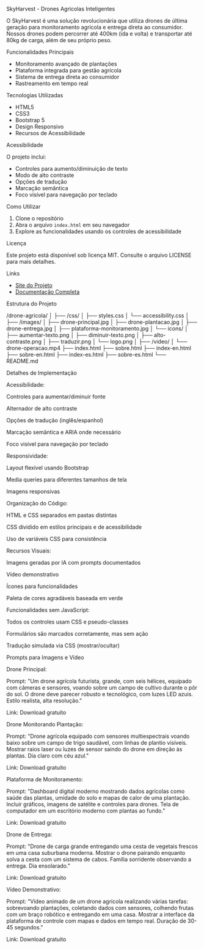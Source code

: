 SkyHarvest - Drones Agrícolas Inteligentes

O SkyHarvest é uma solução revolucionária que utiliza drones de última geração para monitoramento agrícola e entrega direta ao consumidor. Nossos drones podem percorrer até 400km (ida e volta) e transportar até 80kg de carga, além de seu próprio peso.

Funcionalidades Principais

- Monitoramento avançado de plantações
- Plataforma integrada para gestão agrícola
- Sistema de entrega direta ao consumidor
- Rastreamento em tempo real

Tecnologias Utilizadas

- HTML5
- CSS3
- Bootstrap 5
- Design Responsivo
- Recursos de Acessibilidade

Acessibilidade

O projeto inclui:

- Controles para aumento/diminuição de texto
- Modo de alto contraste
- Opções de tradução
- Marcação semântica
- Foco visível para navegação por teclado

Como Utilizar

1. Clone o repositório
2. Abra o arquivo `index.html` em seu navegador
3. Explore as funcionalidades usando os controles de acessibilidade

Licença

Este projeto está disponível sob licença MIT. Consulte o arquivo LICENSE para mais detalhes.

Links

- [Site do Projeto](https://gleycirai.github.io/agrinho_2025/)
- [Documentação Completa](sobre.html)

Estrutura do Projeto

/drone-agricola/
│
├── /css/
│   ├── styles.css
│   └── accessibility.css
│
├── /images/
│   ├── drone-principal.jpg
│   ├── drone-plantacao.jpg
│   ├── drone-entrega.jpg
│   ├── plataforma-monitoramento.jpg
│   └── icons/
│       ├── aumentar-texto.png
│       ├── diminuir-texto.png
│       ├── alto-contraste.png
│       ├── traduzir.png
│       └── logo.png
│
├── /video/
│   └── drone-operacao.mp4
├── index.html
├── sobre.html
├── index-en.html
├── sobre-en.html
├── index-es.html
├── sobre-es.html
└── README.md

Detalhes de Implementação

Acessibilidade:

Controles para aumentar/diminuir fonte

Alternador de alto contraste

Opções de tradução (inglês/espanhol)

Marcação semântica e ARIA onde necessário

Foco visível para navegação por teclado

Responsividade:

Layout flexível usando Bootstrap

Media queries para diferentes tamanhos de tela

Imagens responsivas

Organização do Código:

HTML e CSS separados em pastas distintas

CSS dividido em estilos principais e de acessibilidade

Uso de variáveis CSS para consistência

Recursos Visuais:

Imagens geradas por IA com prompts documentados

Vídeo demonstrativo

Ícones para funcionalidades

Paleta de cores agradáveis baseada em verde

Funcionalidades sem JavaScript:

Todos os controles usam CSS e pseudo-classes

Formulários são marcados corretamente, mas sem ação

Tradução simulada via CSS (mostrar/ocultar)

Prompts para Imagens e Vídeo

Drone Principal:

Prompt: "Um drone agrícola futurista, grande, com seis hélices, equipado com câmeras e sensores, voando sobre um campo de cultivo durante o pôr do sol. O drone deve parecer robusto e tecnológico, com luzes LED azuis. Estilo realista, alta resolução."

Link: Download gratuito

Drone Monitorando Plantação:

Prompt: "Drone agrícola equipado com sensores multiespectrais voando baixo sobre um campo de trigo saudável, com linhas de plantio visíveis. Mostrar raios laser ou luzes de sensor saindo do drone em direção às plantas. Dia claro com céu azul."

Link: Download gratuito

Plataforma de Monitoramento:

Prompt: "Dashboard digital moderno mostrando dados agrícolas como saúde das plantas, umidade do solo e mapas de calor de uma plantação. Incluir gráficos, imagens de satélite e controles para drones. Tela de computador em um escritório moderno com plantas ao fundo."

Link: Download gratuito

Drone de Entrega:

Prompt: "Drone de carga grande entregando uma cesta de vegetais frescos em uma casa suburbana moderna. Mostrar o drone pairando enquanto solva a cesta com um sistema de cabos. Família sorridente observando a entrega. Dia ensolarado."

Link: Download gratuito

Vídeo Demonstrativo:

Prompt: "Vídeo animado de um drone agrícola realizando várias tarefas: sobrevoando plantações, coletando dados com sensores, colhendo frutas com um braço robótico e entregando em uma casa. Mostrar a interface da plataforma de controle com mapas e dados em tempo real. Duração de 30-45 segundos."

Link: Download gratuito

